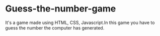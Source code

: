 # Guess-the-number-game
It's a game made using HTML, CSS, Javascript.In this game you have to guess the number the computer has generated.
